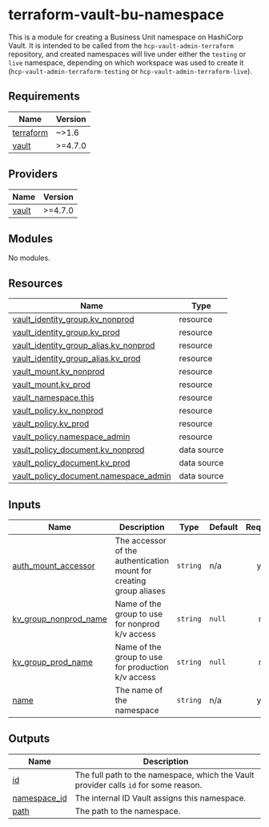 # terraform-vault-bu-namespace
This is a module for creating a Business Unit namespace on HashiCorp Vault. It is intended to be called from the `hcp-vault-admin-terraform` repository, and created namespaces
will live under either the `testing` or `live` namespace, depending on which workspace was used to create it (`hcp-vault-admin-terraform-testing` or `hcp-vault-admin-terraform-live`).

<!-- BEGIN_TF_DOCS -->
## Requirements

| Name | Version |
|------|---------|
| <a name="requirement_terraform"></a> [terraform](#requirement\_terraform) | ~>1.6 |
| <a name="requirement_vault"></a> [vault](#requirement\_vault) | >=4.7.0 |

## Providers

| Name | Version |
|------|---------|
| <a name="provider_vault"></a> [vault](#provider\_vault) | >=4.7.0 |

## Modules

No modules.

## Resources

| Name | Type |
|------|------|
| [vault_identity_group.kv_nonprod](https://registry.terraform.io/providers/hashicorp/vault/latest/docs/resources/identity_group) | resource |
| [vault_identity_group.kv_prod](https://registry.terraform.io/providers/hashicorp/vault/latest/docs/resources/identity_group) | resource |
| [vault_identity_group_alias.kv_nonprod](https://registry.terraform.io/providers/hashicorp/vault/latest/docs/resources/identity_group_alias) | resource |
| [vault_identity_group_alias.kv_prod](https://registry.terraform.io/providers/hashicorp/vault/latest/docs/resources/identity_group_alias) | resource |
| [vault_mount.kv_nonprod](https://registry.terraform.io/providers/hashicorp/vault/latest/docs/resources/mount) | resource |
| [vault_mount.kv_prod](https://registry.terraform.io/providers/hashicorp/vault/latest/docs/resources/mount) | resource |
| [vault_namespace.this](https://registry.terraform.io/providers/hashicorp/vault/latest/docs/resources/namespace) | resource |
| [vault_policy.kv_nonprod](https://registry.terraform.io/providers/hashicorp/vault/latest/docs/resources/policy) | resource |
| [vault_policy.kv_prod](https://registry.terraform.io/providers/hashicorp/vault/latest/docs/resources/policy) | resource |
| [vault_policy.namespace_admin](https://registry.terraform.io/providers/hashicorp/vault/latest/docs/resources/policy) | resource |
| [vault_policy_document.kv_nonprod](https://registry.terraform.io/providers/hashicorp/vault/latest/docs/data-sources/policy_document) | data source |
| [vault_policy_document.kv_prod](https://registry.terraform.io/providers/hashicorp/vault/latest/docs/data-sources/policy_document) | data source |
| [vault_policy_document.namespace_admin](https://registry.terraform.io/providers/hashicorp/vault/latest/docs/data-sources/policy_document) | data source |

## Inputs

| Name | Description | Type | Default | Required |
|------|-------------|------|---------|:--------:|
| <a name="input_auth_mount_accessor"></a> [auth\_mount\_accessor](#input\_auth\_mount\_accessor) | The accessor of the authentication mount for creating group aliases | `string` | n/a | yes |
| <a name="input_kv_group_nonprod_name"></a> [kv\_group\_nonprod\_name](#input\_kv\_group\_nonprod\_name) | Name of the group to use for nonprod k/v access | `string` | `null` | no |
| <a name="input_kv_group_prod_name"></a> [kv\_group\_prod\_name](#input\_kv\_group\_prod\_name) | Name of the group to use for production k/v access | `string` | `null` | no |
| <a name="input_name"></a> [name](#input\_name) | The name of the namespace | `string` | n/a | yes |

## Outputs

| Name | Description |
|------|-------------|
| <a name="output_id"></a> [id](#output\_id) | The full path to the namespace, which the Vault provider calls `id` for some reason. |
| <a name="output_namespace_id"></a> [namespace\_id](#output\_namespace\_id) | The internal ID Vault assigns this namespace. |
| <a name="output_path"></a> [path](#output\_path) | The path to the namespace. |
<!-- END_TF_DOCS -->
